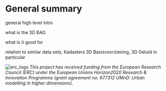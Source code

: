# General summary

general high level intro

what is the 3D BAG

what is it good for

relation to similar data sets, Kadasters 3D Basisvoorziening, 3D Geluid in particular



![erc_logo](../images/erc_logo_small.png) 
*This project has received funding from the European Research Council (ERC) under the European Unions Horizon2020 Research & Innovation Programme (grant agreement no. 677312 UMnD: Urban modelling in higher dimensions).*
